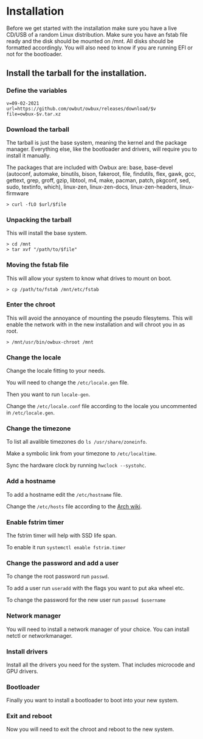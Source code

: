 # Installation

Before we get started with the installation make sure you have a live CD/USB of a random Linux distribution. Make sure you have an fstab file ready and the disk should be mounted on /mnt. All disks should be formatted accordingly. You will also need to know if you are running EFI or not for the bootloader.

## Install the tarball for the installation.

### Define the variables
```
v=09-02-2021
url=https://github.com/owbut/owbux/releases/download/$v
file=owbux-$v.tar.xz
```

### Download the tarball
The tarball is just the base system, meaning the kernel and the package manager. Everything else, like the bootloader and drivers, will require you to install it manually.  

The packages that are included with Owbux are: base, base-devel (autoconf, automake, binutils, bison, fakeroot, file, findutils, flex, gawk, gcc, gettext, grep, groff, gzip, libtool, m4, make, pacman, patch, pkgconf, sed, sudo, textinfo, which), linux-zen, linux-zen-docs, linux-zen-headers, linux-firmware

```
> curl -fLO $url/$file
```

### Unpacking the tarball
This will install the base system.
```
> cd /mnt
> tar xvf "/path/to/$file"
```

###  Moving the fstab file
This will allow your system to know what drives to mount on boot.
```
> cp /path/to/fstab /mnt/etc/fstab
```

### Enter the chroot
This will avoid the annoyance of mounting the pseudo filesytems. This will enable the network with in the new installation and will chroot you in as root.
```
> /mnt/usr/bin/owbux-chroot /mnt
```

### Change the locale
Change the locale fitting to your needs.

You will need to change the `/etc/locale.gen` file.

Then you want to run `locale-gen`.

Change the `/etc/locale.conf` file according to the locale you uncommented in `/etc/locale.gen`.

### Change the timezone
To list all avalible timezones do `ls /usr/share/zoneinfo`.

Make a symbolic link from your timezone to `/etc/localtime`.

Sync the hardware clock by running `hwclock --systohc`.

### Add a hostname
To add a hostname edit the `/etc/hostname` file.

Change the `/etc/hosts` file according to the [Arch wiki](https://wiki.archlinux.org/title/Installation_guide#Network_configuration).

### Enable fstrim timer
The fstrim timer will help with SSD life span.

To enable it run `systemctl enable fstrim.timer`

### Change the password and add a user
To change the root password run `passwd`.

To add a user run `useradd` with the flags you want to put aka wheel etc.

To change the password for the new user run `passwd $username`

### Network manager
You will need to install a network manager of your choice. You can install netctl or networkmanager.

### Install drivers
Install all the drivers you need for the system. That includes microcode and GPU drivers.

### Bootloader
Finally you want to install a bootloader to boot into your new system.

### Exit and reboot
Now you will need to exit the chroot and reboot to the new system.
